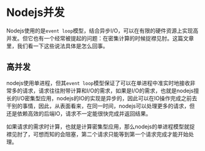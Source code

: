 # Nodejs并发

Nodejs使用的是`event loop`模型，结合异步I/O，可以在有限的硬件资源上实现高并发。但它也有一个经常被提起的问题：在密集计算的时候捉襟见肘。这篇文章里，我们看一下这些说法具体是怎么回事。

## 高并发

nodejs使用单进程，但其`event loop`模型保证了可以在单进程中准实时地接收非常多的请求，请求往往附带计算和I/O的需求，如果是I/O的需求，也就是nodejs擅长的I/O密集型应用，nodejs的IO的实现是异步的，因此可以在IO操作完成之前去干别的事情，因此，从表面看来，在同一时间，nodejs可以处理更多的请求，但还是依赖高效的后端IO，请求不一定能很快完成并返回结果。

如果请求的需求时计算，也就是计算密集型应用，那么nodejs的单进程模型就捉襟见肘了，可想而知的会阻塞，第二个请求只能等到第一个请求完成才能开始处理。
